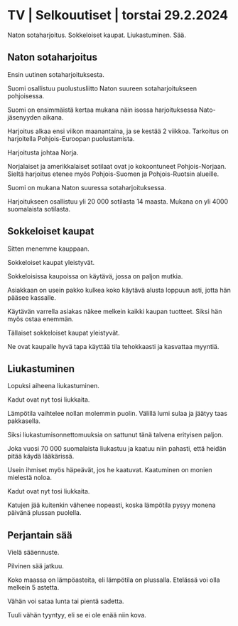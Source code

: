 # TV \| Selkouutiset \| torstai 29.2.2024

Naton sotaharjoitus. Sokkeloiset kaupat. Liukastuminen. Sää.

## Naton sotaharjoitus

Ensin uutinen sotaharjoituksesta.

Suomi osallistuu puolustusliitto Naton suureen sotaharjoitukseen pohjoisessa.

Suomi on ensimmäistä kertaa mukana näin isossa harjoituksessa Nato-jäsenyyden aikana.

Harjoitus alkaa ensi viikon maanantaina, ja se kestää 2 viikkoa. Tarkoitus on harjoitella Pohjois-Euroopan puolustamista.

Harjoitusta johtaa Norja.

Norjalaiset ja amerikkalaiset sotilaat ovat jo kokoontuneet Pohjois-Norjaan. Sieltä harjoitus etenee myös Pohjois-Suomen ja Pohjois-Ruotsin alueille.

Suomi on mukana Naton suuressa sotaharjoituksessa.

Harjoitukseen osallistuu yli 20 000 sotilasta 14 maasta. Mukana on yli 4000 suomalaista sotilasta.

## Sokkeloiset kaupat

Sitten menemme kauppaan.

Sokkeloiset kaupat yleistyvät.

Sokkeloisissa kaupoissa on käytävä, jossa on paljon mutkia.

Asiakkaan on usein pakko kulkea koko käytävä alusta loppuun asti, jotta hän pääsee kassalle.

Käytävän varrella asiakas näkee melkein kaikki kaupan tuotteet. Siksi hän myös ostaa enemmän.

Tällaiset sokkeloiset kaupat yleistyvät.

Ne ovat kaupalle hyvä tapa käyttää tila tehokkaasti ja kasvattaa myyntiä.

## Liukastuminen

Lopuksi aiheena liukastuminen.

Kadut ovat nyt tosi liukkaita.

Lämpötila vaihtelee nollan molemmin puolin. Välillä lumi sulaa ja jäätyy taas pakkasella.

Siksi liukastumisonnettomuuksia on sattunut tänä talvena erityisen paljon.

Joka vuosi 70 000 suomalaista liukastuu ja kaatuu niin pahasti, että heidän pitää käydä lääkärissä.

Usein ihmiset myös häpeävät, jos he kaatuvat. Kaatuminen on monien mielestä noloa.

Kadut ovat nyt tosi liukkaita.

Katujen jää kuitenkin vähenee nopeasti, koska lämpötila pysyy monena päivänä plussan puolella.

## Perjantain sää

Vielä sääennuste.

Pilvinen sää jatkuu.

Koko maassa on lämpöasteita, eli lämpötila on plussalla. Etelässä voi olla melkein 5 astetta.

Vähän voi sataa lunta tai pientä sadetta.

Tuuli vähän tyyntyy, eli se ei ole enää niin kova.

